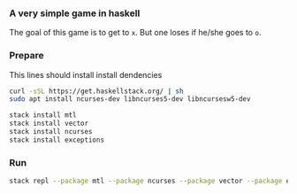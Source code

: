 ### A very simple game in haskell

The goal of this game is to get to `x`.
But one loses if he/she goes to `o`. 



### Prepare

This lines should install install dendencies

```bash
curl -sSL https://get.haskellstack.org/ | sh
sudo apt install ncurses-dev libncurses5-dev libncursesw5-dev

stack install mtl
stack install vector
stack install ncurses
stack install exceptions
```

### Run

```bash
stack repl --package mtl --package ncurses --package vector --package exceptions
```
